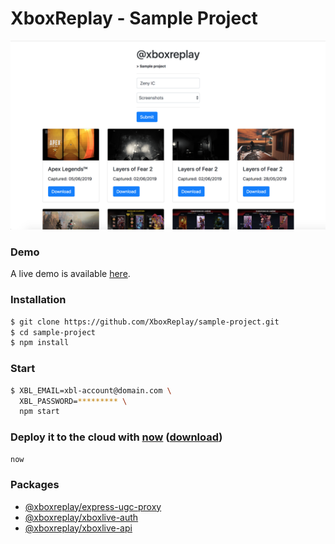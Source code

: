 # XboxReplay - Sample Project

<img src="sample-project-preview.png" width="520">

### Demo

A live demo is available [here](https://sample-project-demo.xboxreplay.now.sh).

### Installation

```bash
$ git clone https://github.com/XboxReplay/sample-project.git
$ cd sample-project
$ npm install
```

### Start

```bash
$ XBL_EMAIL=xbl-account@domain.com \
  XBL_PASSWORD=********* \
  npm start
```

### Deploy it to the cloud with [now](https://zeit.co/now) ([download](https://zeit.co/download))

```bash
now
```

### Packages
* [@xboxreplay/express-ugc-proxy](https://github.com/XboxReplay/express-ugc-proxy)
* [@xboxreplay/xboxlive-auth](https://github.com/XboxReplay/xboxlive-auth)
* [@xboxreplay/xboxlive-api](https://github.com/XboxReplay/xboxlive-api)
